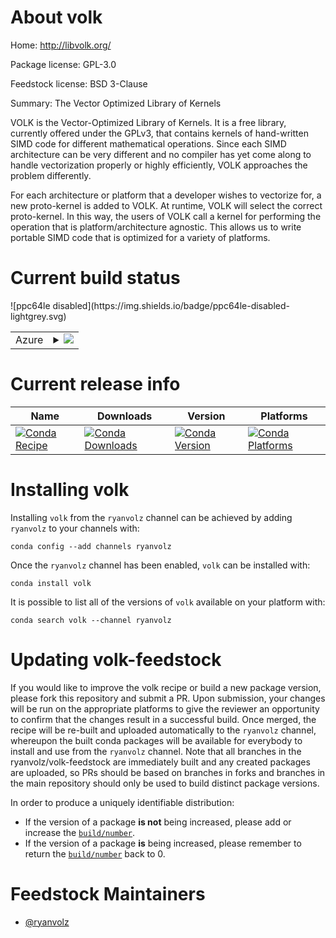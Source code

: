About volk
==========

Home: http://libvolk.org/

Package license: GPL-3.0

Feedstock license: BSD 3-Clause

Summary: The Vector Optimized Library of Kernels

VOLK is the Vector-Optimized Library of Kernels. It is a free library,
currently offered under the GPLv3, that contains kernels of hand-written
SIMD code for different mathematical operations. Since each SIMD
architecture can be very different and no compiler has yet come along to
handle vectorization properly or highly efficiently, VOLK approaches the
problem differently.

For each architecture or platform that a developer wishes to vectorize for,
a new proto-kernel is added to VOLK. At runtime, VOLK will select the
correct proto-kernel. In this way, the users of VOLK call a kernel for
performing the operation that is platform/architecture agnostic. This
allows us to write portable SIMD code that is optimized for a variety of
platforms.


Current build status
====================


<table>
    
  <tr>
    <td>Azure</td>
    <td>
      <details>
        <summary>
          <a href="https://dev.azure.com/rvolz/feedstock-builds/_build/latest?definitionId=3&branchName=master">
            <img src="https://dev.azure.com/rvolz/feedstock-builds/_apis/build/status/volk-feedstock?branchName=master">
          </a>
        </summary>
        <table>
          <thead><tr><th>Variant</th><th>Status</th></tr></thead>
          <tbody><tr>
              <td>linux_python2.7</td>
              <td>
                <a href="https://dev.azure.com/rvolz/feedstock-builds/_build/latest?definitionId=3&branchName=master">
                  <img src="https://dev.azure.com/rvolz/feedstock-builds/_apis/build/status/volk-feedstock?branchName=master&jobName=linux&configuration=linux_python2.7" alt="variant">
                </a>
              </td>
            </tr><tr>
              <td>linux_python3.6</td>
              <td>
                <a href="https://dev.azure.com/rvolz/feedstock-builds/_build/latest?definitionId=3&branchName=master">
                  <img src="https://dev.azure.com/rvolz/feedstock-builds/_apis/build/status/volk-feedstock?branchName=master&jobName=linux&configuration=linux_python3.6" alt="variant">
                </a>
              </td>
            </tr><tr>
              <td>linux_python3.7</td>
              <td>
                <a href="https://dev.azure.com/rvolz/feedstock-builds/_build/latest?definitionId=3&branchName=master">
                  <img src="https://dev.azure.com/rvolz/feedstock-builds/_apis/build/status/volk-feedstock?branchName=master&jobName=linux&configuration=linux_python3.7" alt="variant">
                </a>
              </td>
            </tr><tr>
              <td>osx_python2.7</td>
              <td>
                <a href="https://dev.azure.com/rvolz/feedstock-builds/_build/latest?definitionId=3&branchName=master">
                  <img src="https://dev.azure.com/rvolz/feedstock-builds/_apis/build/status/volk-feedstock?branchName=master&jobName=osx&configuration=osx_python2.7" alt="variant">
                </a>
              </td>
            </tr><tr>
              <td>osx_python3.6</td>
              <td>
                <a href="https://dev.azure.com/rvolz/feedstock-builds/_build/latest?definitionId=3&branchName=master">
                  <img src="https://dev.azure.com/rvolz/feedstock-builds/_apis/build/status/volk-feedstock?branchName=master&jobName=osx&configuration=osx_python3.6" alt="variant">
                </a>
              </td>
            </tr><tr>
              <td>osx_python3.7</td>
              <td>
                <a href="https://dev.azure.com/rvolz/feedstock-builds/_build/latest?definitionId=3&branchName=master">
                  <img src="https://dev.azure.com/rvolz/feedstock-builds/_apis/build/status/volk-feedstock?branchName=master&jobName=osx&configuration=osx_python3.7" alt="variant">
                </a>
              </td>
            </tr><tr>
              <td>win_python3.6</td>
              <td>
                <a href="https://dev.azure.com/rvolz/feedstock-builds/_build/latest?definitionId=3&branchName=master">
                  <img src="https://dev.azure.com/rvolz/feedstock-builds/_apis/build/status/volk-feedstock?branchName=master&jobName=win&configuration=win_python3.6" alt="variant">
                </a>
              </td>
            </tr><tr>
              <td>win_python3.7</td>
              <td>
                <a href="https://dev.azure.com/rvolz/feedstock-builds/_build/latest?definitionId=3&branchName=master">
                  <img src="https://dev.azure.com/rvolz/feedstock-builds/_apis/build/status/volk-feedstock?branchName=master&jobName=win&configuration=win_python3.7" alt="variant">
                </a>
              </td>
            </tr>
          </tbody>
        </table>
      </details>
    </td>
  </tr>
![ppc64le disabled](https://img.shields.io/badge/ppc64le-disabled-lightgrey.svg)
</table>

Current release info
====================

| Name | Downloads | Version | Platforms |
| --- | --- | --- | --- |
| [![Conda Recipe](https://img.shields.io/badge/recipe-volk-green.svg)](https://anaconda.org/ryanvolz/volk) | [![Conda Downloads](https://img.shields.io/conda/dn/ryanvolz/volk.svg)](https://anaconda.org/ryanvolz/volk) | [![Conda Version](https://img.shields.io/conda/vn/ryanvolz/volk.svg)](https://anaconda.org/ryanvolz/volk) | [![Conda Platforms](https://img.shields.io/conda/pn/ryanvolz/volk.svg)](https://anaconda.org/ryanvolz/volk) |

Installing volk
===============

Installing `volk` from the `ryanvolz` channel can be achieved by adding `ryanvolz` to your channels with:

```
conda config --add channels ryanvolz
```

Once the `ryanvolz` channel has been enabled, `volk` can be installed with:

```
conda install volk
```

It is possible to list all of the versions of `volk` available on your platform with:

```
conda search volk --channel ryanvolz
```




Updating volk-feedstock
=======================

If you would like to improve the volk recipe or build a new
package version, please fork this repository and submit a PR. Upon submission,
your changes will be run on the appropriate platforms to give the reviewer an
opportunity to confirm that the changes result in a successful build. Once
merged, the recipe will be re-built and uploaded automatically to the
`ryanvolz` channel, whereupon the built conda packages will be available for
everybody to install and use from the `ryanvolz` channel.
Note that all branches in the ryanvolz/volk-feedstock are
immediately built and any created packages are uploaded, so PRs should be based
on branches in forks and branches in the main repository should only be used to
build distinct package versions.

In order to produce a uniquely identifiable distribution:
 * If the version of a package **is not** being increased, please add or increase
   the [``build/number``](https://conda.io/docs/user-guide/tasks/build-packages/define-metadata.html#build-number-and-string).
 * If the version of a package **is** being increased, please remember to return
   the [``build/number``](https://conda.io/docs/user-guide/tasks/build-packages/define-metadata.html#build-number-and-string)
   back to 0.

Feedstock Maintainers
=====================

* [@ryanvolz](https://github.com/ryanvolz/)

